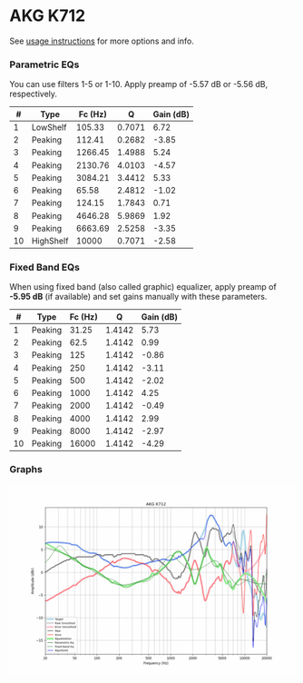 # AKG K712
See [usage instructions](https://github.com/jaakkopasanen/AutoEq#usage) for more options and info.

### Parametric EQs
You can use filters 1-5 or 1-10. Apply preamp of -5.57 dB or -5.56 dB, respectively.

|   # | Type      |   Fc (Hz) |      Q |   Gain (dB) |
|-----|-----------|-----------|--------|-------------|
|   1 | LowShelf  |    105.33 | 0.7071 |        6.72 |
|   2 | Peaking   |    112.41 | 0.2682 |       -3.85 |
|   3 | Peaking   |   1266.45 | 1.4988 |        5.24 |
|   4 | Peaking   |   2130.76 | 4.0103 |       -4.57 |
|   5 | Peaking   |   3084.21 | 3.4412 |        5.33 |
|   6 | Peaking   |     65.58 | 2.4812 |       -1.02 |
|   7 | Peaking   |    124.15 | 1.7843 |        0.71 |
|   8 | Peaking   |   4646.28 | 5.9869 |        1.92 |
|   9 | Peaking   |   6663.69 | 2.5258 |       -3.35 |
|  10 | HighShelf |  10000    | 0.7071 |       -2.58 |

### Fixed Band EQs
When using fixed band (also called graphic) equalizer, apply preamp of **-5.95 dB** (if available) and set gains manually with these parameters.

|   # | Type    |   Fc (Hz) |      Q |   Gain (dB) |
|-----|---------|-----------|--------|-------------|
|   1 | Peaking |     31.25 | 1.4142 |        5.73 |
|   2 | Peaking |     62.5  | 1.4142 |        0.99 |
|   3 | Peaking |    125    | 1.4142 |       -0.86 |
|   4 | Peaking |    250    | 1.4142 |       -3.11 |
|   5 | Peaking |    500    | 1.4142 |       -2.02 |
|   6 | Peaking |   1000    | 1.4142 |        4.25 |
|   7 | Peaking |   2000    | 1.4142 |       -0.49 |
|   8 | Peaking |   4000    | 1.4142 |        2.99 |
|   9 | Peaking |   8000    | 1.4142 |       -2.97 |
|  10 | Peaking |  16000    | 1.4142 |       -4.29 |

### Graphs
![](./AKG%20K712.png)
